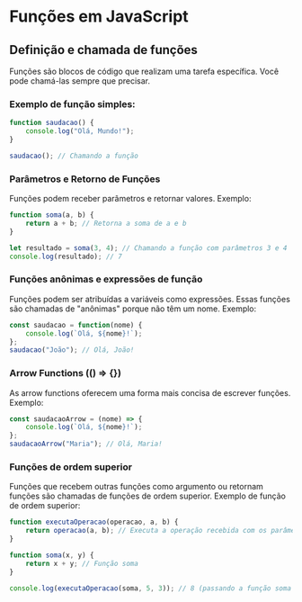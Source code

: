 # Funções em JavaScript

## Definição e chamada de funções
Funções são blocos de código que realizam uma tarefa específica. Você pode chamá-las sempre que precisar.

### Exemplo de função simples:
```javascript
function saudacao() {
    console.log("Olá, Mundo!");
}

saudacao(); // Chamando a função
```

### Parâmetros e Retorno de Funções

Funções podem receber parâmetros e retornar valores. Exemplo:
```javascript
function soma(a, b) {
    return a + b; // Retorna a soma de a e b
}

let resultado = soma(3, 4); // Chamando a função com parâmetros 3 e 4
console.log(resultado); // 7
```

### Funções anônimas e expressões de função
Funções podem ser atribuídas a variáveis como expressões. Essas funções são chamadas de "anônimas" porque não têm um nome. Exemplo:
```javascript
const saudacao = function(nome) {
    console.log(`Olá, ${nome}!`);
};
saudacao("João"); // Olá, João!
```

### Arrow Functions (() => {})
As arrow functions oferecem uma forma mais concisa de escrever funções. Exemplo:

```javascript
const saudacaoArrow = (nome) => {
    console.log(`Olá, ${nome}!`);
};
saudacaoArrow("Maria"); // Olá, Maria!
```

### Funções de ordem superior
Funções que recebem outras funções como argumento ou retornam funções são chamadas de funções de ordem superior. Exemplo de função de ordem superior:

```javascript
function executaOperacao(operacao, a, b) {
    return operacao(a, b); // Executa a operação recebida com os parâmetros a e b
}

function soma(x, y) {
    return x + y; // Função soma
}

console.log(executaOperacao(soma, 5, 3)); // 8 (passando a função soma como parâmetro)
```